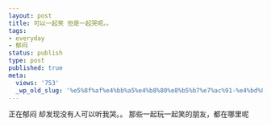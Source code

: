 ```yaml
---
layout: post
title: 可以一起笑 但是一起哭呢。。
tags:
- everyday
- 郁闷
status: publish
type: post
published: true
meta:
  views: '753'
  _wp_old_slug: '%e5%8f%af%e4%bb%a5%e4%b8%80%e8%b5%b7%e7%ac%91-%e4%bd%86%e6%98%af%e4%b8%80%e8%b5%b7%e5%93%ad%e5%91%a2%e3%80%82%e3%80%82'
---
```

正在郁闷
却发现没有人可以听我哭。。
那些一起玩一起笑的朋友，都在哪里呢
